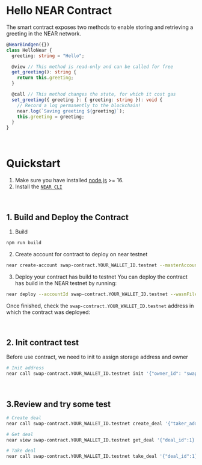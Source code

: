 # Hello NEAR Contract

The smart contract exposes two methods to enable storing and retrieving a greeting in the NEAR network.

```ts
@NearBindgen({})
class HelloNear {
  greeting: string = "Hello";

  @view // This method is read-only and can be called for free
  get_greeting(): string {
    return this.greeting;
  }

  @call // This method changes the state, for which it cost gas
  set_greeting({ greeting }: { greeting: string }): void {
    // Record a log permanently to the blockchain!
    near.log(`Saving greeting ${greeting}`);
    this.greeting = greeting;
  }
}
```

<br />

# Quickstart

1. Make sure you have installed [node.js](https://nodejs.org/en/download/package-manager/) >= 16.
2. Install the [`NEAR CLI`](https://github.com/near/near-cli#setup)

<br />


## 1. Build and Deploy the Contract
1. Build
```bash
npm run build
```
2. Create account for contract to deploy on near testnet

```bash
near create-account swap-contract.YOUR_WALLET_ID.testnet --masterAccount YOUR_WALLET_ID.testnet --initialBalance 10
```

3. Deploy your contract has build to testnet 
You can deploy the contract has build in the NEAR testnet by running:

```bash
near deploy --accountId swap-contract.YOUR_WALLET_ID.testnet --wasmFile build/nft.wasm
```

Once finished, check the `swap-contract.YOUR_WALLET_ID.testnet` address in which the contract was deployed:

<br />

## 2. Init contract test

Before use contract, we need to init to assign storage address and owner 

```bash
# Init address
near call swap-contract.YOUR_WALLET_ID.testnet init '{"owner_id": "swap-contract.YOUR_WALLET_ID.testnet"}' --accountId swap-contract.YOUR_WALLET_ID.testnet
```

<br />

## 3.Review and try some test 

```bash
# Create deal
near call swap-contract.YOUR_WALLET_ID.testnet create_deal '{"taker_address": "YOUR_WALLET_ID2.testnet", "zero_for_maker": true, "amount": 0, "maker_nfts": {"tokenId":"token-1", "nftAddress": "swap-contract.YOUR_WALLET_ID.testnet"}, "taker_nfts": {"tokenId":"token-2", "nftAddress": "swap-contract.YOUR_WALLET_ID.testnet"} }' --accountId YOUR_WALLET_ID.testnet --amount 0.1
```

```bash
# Get deal
near view swap-contract.YOUR_WALLET_ID.testnet get_deal '{"deal_id":1}'
```

```bash
# Take deal
near call swap-contract.YOUR_WALLET_ID.testnet take_deal '{"deal_id":1}' --accountId YOUR_WALLET_ID.testnet --amount $amount_need_to_pay
```